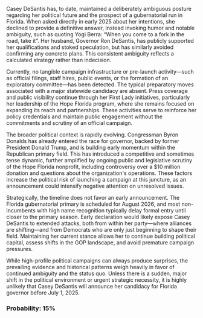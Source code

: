 Casey DeSantis has, to date, maintained a deliberately ambiguous posture regarding her political future and the prospect of a gubernatorial run in Florida. When asked directly in early 2025 about her intentions, she declined to provide a definitive answer, instead invoking humor and notable ambiguity, such as quoting Yogi Berra: “When you come to a fork in the road, take it”. Her husband, Governor Ron DeSantis, has publicly supported her qualifications and stoked speculation, but has similarly avoided confirming any concrete plans. This consistent ambiguity reflects a calculated strategy rather than indecision.

Currently, no tangible campaign infrastructure or pre-launch activity—such as official filings, staff hires, public events, or the formation of an exploratory committee—has been detected. The typical preparatory moves associated with a major statewide candidacy are absent. Press coverage and public visibility continue through her First Lady initiatives, particularly her leadership of the Hope Florida program, where she remains focused on expanding its reach and partnerships. These activities serve to reinforce her policy credentials and maintain public engagement without the commitments and scrutiny of an official campaign.

The broader political context is rapidly evolving. Congressman Byron Donalds has already entered the race for governor, backed by former President Donald Trump, and is building early momentum within the Republican primary field. This has introduced a competitive and sometimes tense dynamic, further amplified by ongoing public and legislative scrutiny of the Hope Florida nonprofit, including controversy over a $10 million donation and questions about the organization's operations. These factors increase the political risk of launching a campaign at this juncture, as an announcement could intensify negative attention on unresolved issues.

Strategically, the timeline does not favor an early announcement. The Florida gubernatorial primary is scheduled for August 2026, and most non-incumbents with high name recognition typically delay formal entry until closer to the primary season. Early declaration would likely expose Casey DeSantis to extended attacks, both from within her party—where alliances are shifting—and from Democrats who are only just beginning to shape their field. Maintaining her current stance allows her to continue building political capital, assess shifts in the GOP landscape, and avoid premature campaign pressures.

While high-profile political campaigns can always produce surprises, the prevailing evidence and historical patterns weigh heavily in favor of continued ambiguity and the status quo. Unless there is a sudden, major shift in the political environment or urgent strategic necessity, it is highly unlikely that Casey DeSantis will announce her candidacy for Florida governor before July 1, 2025.

### Probability: 15%